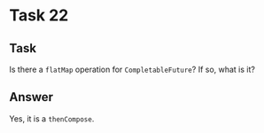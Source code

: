 # Task 22
## Task
Is there a `flatMap` operation for `CompletableFuture`? If so, what is it?

## Answer
Yes, it is a `thenCompose`.